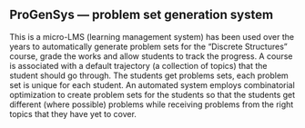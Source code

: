 ## ProGenSys — problem set generation system

This is a micro-LMS (learning management system) has been used over the years to automatically generate problem sets for the “Discrete Structures” course, grade the works and allow students to track the progress. A course is associated with a default trajectory (a collection of topics) that the student should go through. The students get problems sets, each problem set is unique for each student. An automated system employs combinatorial optimization to create problem sets for the students so that the students get different (where possible) problems while receiving problems from the right topics that they have yet to cover.